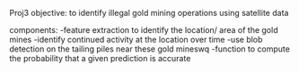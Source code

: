 Proj3 objective:
to identify illegal gold mining operations using satellite data

components: 
-feature extraction to identify the location/ area of the gold mines
-identify continued activity at the location over time 
-use blob detection on the tailing piles near these gold mineswq
-function to compute the probability that a given prediction is accurate
